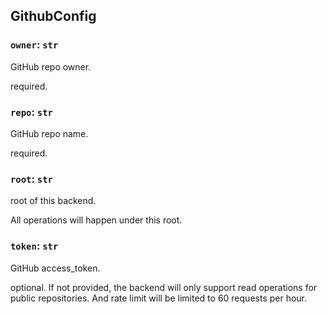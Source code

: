 ## GithubConfig

### `owner`: `str`

GitHub repo owner.

required.

### `repo`: `str`

GitHub repo name.

required.

### `root`: `str`

root of this backend.

All operations will happen under this root.

### `token`: `str`

GitHub access_token.

optional.
If not provided, the backend will only support read operations for public repositories.
And rate limit will be limited to 60 requests per hour.

